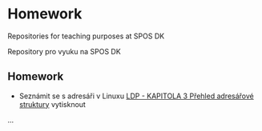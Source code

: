 # Homework
Repositories for teaching purposes at SPOS DK

Repository pro vyuku na SPOS DK

## Homework

- Seznámit se s adresáři v Linuxu [LDP - KAPITOLA 3 Přehled adresářové struktury](http://ftp.linux.cz/pub/linux/people/milan_kerslager/ldp3/LDP3_body.pdf#page=155) vytisknout

...